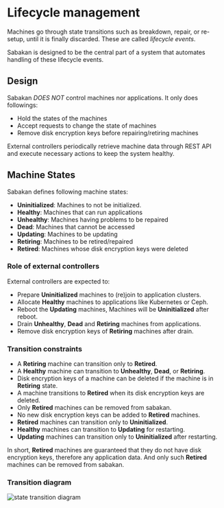 Lifecycle management
====================

Machines go through state transitions such as breakdown, repair, or re-setup,
until it is finally discarded.  These are called *lifecycle events*.

Sabakan is designed to be the central part of a system that automates
handling of these lifecycle events.

Design
------

Sabakan *DOES NOT* control machines nor applications.
It only does followings:

* Hold the states of the machines
* Accept requests to change the state of machines
* Remove disk encryption keys before repairing/retiring machines

External controllers periodically retrieve machine data through REST API
and execute necessary actions to keep the system healthy.

Machine States
--------------

Sabakan defines following machine states:

* **Uninitialized**: Machines to not be initialized.
* **Healthy**: Machines that can run applications
* **Unhealthy**: Machines having problems to be repaired
* **Dead**: Machines that cannot be accessed
* **Updating**: Machines to be updating 
* **Retiring**: Machines to be retired/repaired
* **Retired**: Machines whose disk encryption keys were deleted

### Role of external controllers

External controllers are expected to:

* Prepare **Uninitialized** machines to (re)join to application clusters.
* Allocate **Healthy** machines to applications like Kubernetes or Ceph.
* Reboot the **Updating** machines, Machines will be **Uninitialized** after reboot.
* Drain **Unhealthy**, **Dead** and **Retiring** machines from applications.
* Remove disk encryption keys of **Retiring** machines after drain.

### Transition constraints

* A **Retiring** machine can transition only to **Retired**.
* A **Healthy** machine can transition to **Unhealthy**, **Dead**, or **Retiring**.
* Disk encryption keys of a machine can be deleted if the machine is in **Retiring** state.
* A machine transitions to **Retired** when its disk encryption keys are deleted.
* Only **Retired** machines can be removed from sabakan.
* No new disk encryption keys can be added to **Retired** machines.
* **Retired** machines can transition only to **Uninitialized**.
* **Healthy** machines can transition to **Updating** for restarting.
* **Updating** machines can transition only to **Uninitialized** after restarting.

In short, **Retired** machines are guaranteed that they do not have disk encryption keys,
therefore any application data.  And only such **Retired** machines can be removed from
sabakan.

### Transition diagram

![state transition diagram](http://www.plantuml.com/plantuml/png/ZP8nRxmm3CNtV0hFV-dqtncggtf3krJLIPsg3ZvYIaJY86Dwef--v0eKb0uiu9ZVUyzOENQAedtmvhTw-_SE1nklVBY3LtRirA5tNsJDvhGmZuHUwy5CxvMs_kaKS2AbKZj01XA9ah4dGbl0C-arIWCz2s5PuyLJHfv9dJZ-IAQbHo6GgPCFq5hKX2xL_pDTOamLQ4qGnX37PCpy_U__Bk2-KXAGctYakTuzL0Pdta_B0G9oZzuFQv6dIgS56PEUUq9NN9Rt8jGcUBC0CvjjtHD_fX0_gRlnrdKD49SojEeYGqF39AKnhs_tfSs2EMgyS0Ky88Eag0qBbSG07LwmGJP7Oji7_mq0)

